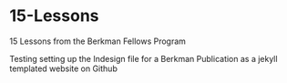 # 15-Lessons
15 Lessons from the Berkman  Fellows Program

Testing setting up the Indesign file for a Berkman Publication as a jekyll templated website on Github
